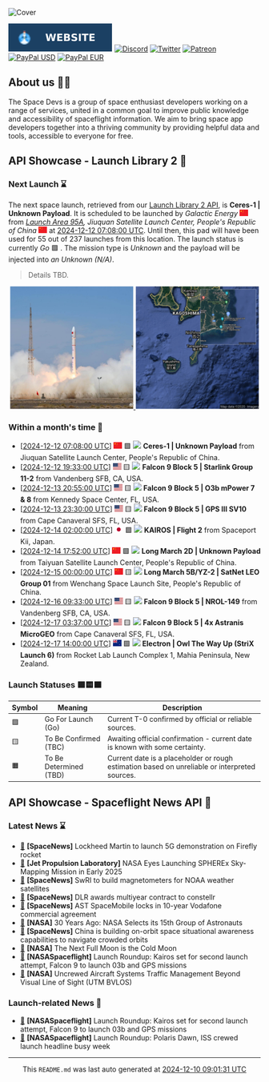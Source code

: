 ![Cover](https://raw.githubusercontent.com/TheSpaceDevs/Tutorials/main/assets/tsd_cover.png)


[![Website](https://raw.githubusercontent.com/TheSpaceDevs/Tutorials/e36b2c250ce7fcd4a801c1ed6cb1f9f9d031696b/assets/badge_tsd_website.svg)](https://thespacedevs.com/)
[![Discord](https://img.shields.io/badge/Discord-%237289DA.svg?style=for-the-badge&logo=discord&logoColor=white)](https://discord.gg/p7ntkNA)
[![Twitter](https://img.shields.io/badge/Twitter-%231DA1F2.svg?style=for-the-badge&logo=Twitter&logoColor=white)](https://twitter.com/TheSpaceDevs)
[![Patreon](https://img.shields.io/badge/Patreon-F96854?style=for-the-badge&logo=patreon&logoColor=white)](https://www.patreon.com/TheSpaceDevs)
[![PayPal USD](https://img.shields.io/badge/PayPal-00457C?style=for-the-badge&logo=paypal&logoColor=white&label=USD)](https://www.paypal.com/donate/?hosted_button_id=UCPX4EL6E9JFA)
[![PayPal EUR](https://img.shields.io/badge/PayPal-00457C?style=for-the-badge&logo=paypal&logoColor=white&label=EUR)](https://www.paypal.com/donate/?hosted_button_id=5S7MGGWJJBHL6)

## About us 🧑‍🚀
The Space Devs is a group of space enthusiast developers working on a range of
services, united in a common goal to improve public knowledge and accessibility
of spaceflight information. We aim to bring space app developers together into a
thriving community by providing helpful data and tools, accessible to everyone
for free.

## API Showcase - Launch Library 2 🚀

### Next Launch ⌛
The next space launch, retrieved from our
<a href="https://thespacedevs.com/llapi">Launch Library 2 API</a>, is
**Ceres-1 | Unknown Payload**. It is scheduled to be launched by *Galactic Energy*
<img width="17" src="https://raw.githubusercontent.com/lipis/flag-icons/main/flags/4x3/cn.svg" />
from *<a href="https://en.wikipedia.org/wiki/Jiuquan_Satellite_Launch_Center">Launch Area 95A</a>, Jiuquan Satellite Launch Center, People's Republic of China*
<img width="17" src="https://raw.githubusercontent.com/lipis/flag-icons/main/flags/4x3/cn.svg" />
at <a href="https://www.timeanddate.com/worldclock/fixedtime.html?iso=20241212T070800">2024-12-12 07:08:00 UTC</a>.  Until
then, this pad will have been used for 55
out of 237 launches from this location. The launch status is currently
*Go* 🟩 . The mission type is
*Unknown* and the payload will be injected
into *an Unknown
(N/A)*.
<br>
<blockquote>
  Details TBD.
</blockquote>

<p float="left" align="center">
  <a href="None" >
    <img alt="launch-image" width="49%" src="profile/cache/launch_image.png" />
  </a>
  <a href="https://www.google.com/maps?q=40.969117,100.343333" >
    <img alt="pad-location" width="49%" src="profile/cache/new_pad_image.png"  />
  </a>
</p>

### Within a month's time 📅
- \[<a href="https://www.timeanddate.com/worldclock/fixedtime.html?iso=20241212T070800">2024-12-12 07:08:00 UTC</a>\]  <img width="17" src="https://raw.githubusercontent.com/lipis/flag-icons/main/flags/4x3/cn.svg" /> 🟩  <a href="https://www.google.com/calendar/render?action=TEMPLATE&text=Ceres-1 | Unknown Payload&location=Jiuquan Satellite Launch Center, People&#x27;s Republic of China&dates=20241212T070800Z%2F20241212T095700Z"><img border="0" width="15" src="https://upload.wikimedia.org/wikipedia/commons/a/a5/Google_Calendar_icon_%282020%29.svg"></a> **Ceres-1 | Unknown Payload** from Jiuquan Satellite Launch Center, People's Republic of China.
- \[<a href="https://www.timeanddate.com/worldclock/fixedtime.html?iso=20241212T193300">2024-12-12 19:33:00 UTC</a>\]  <img width="17" src="https://raw.githubusercontent.com/lipis/flag-icons/main/flags/4x3/us.svg" /> 🟨  <a href="https://www.google.com/calendar/render?action=TEMPLATE&text=Falcon 9 Block 5 | Starlink Group 11-2&location=Vandenberg SFB, CA, USA&dates=20241212T193300Z%2F20241212T233300Z"><img border="0" width="15" src="https://upload.wikimedia.org/wikipedia/commons/a/a5/Google_Calendar_icon_%282020%29.svg"></a> **Falcon 9 Block 5 | Starlink Group 11-2** from Vandenberg SFB, CA, USA.
- \[<a href="https://www.timeanddate.com/worldclock/fixedtime.html?iso=20241213T205500">2024-12-13 20:55:00 UTC</a>\]  <img width="17" src="https://raw.githubusercontent.com/lipis/flag-icons/main/flags/4x3/us.svg" /> 🟨  <a href="https://www.google.com/calendar/render?action=TEMPLATE&text=Falcon 9 Block 5 | O3b mPower 7 &amp; 8&location=Kennedy Space Center, FL, USA&dates=20241213T205500Z%2F20241213T225500Z"><img border="0" width="15" src="https://upload.wikimedia.org/wikipedia/commons/a/a5/Google_Calendar_icon_%282020%29.svg"></a> **Falcon 9 Block 5 | O3b mPower 7 & 8** from Kennedy Space Center, FL, USA.
- \[<a href="https://www.timeanddate.com/worldclock/fixedtime.html?iso=20241213T233000">2024-12-13 23:30:00 UTC</a>\]  <img width="17" src="https://raw.githubusercontent.com/lipis/flag-icons/main/flags/4x3/us.svg" /> 🟨  <a href="https://www.google.com/calendar/render?action=TEMPLATE&text=Falcon 9 Block 5 | GPS III SV10&location=Cape Canaveral SFS, FL, USA&dates=20241213T233000Z%2F20241214T033000Z"><img border="0" width="15" src="https://upload.wikimedia.org/wikipedia/commons/a/a5/Google_Calendar_icon_%282020%29.svg"></a> **Falcon 9 Block 5 | GPS III SV10** from Cape Canaveral SFS, FL, USA.
- \[<a href="https://www.timeanddate.com/worldclock/fixedtime.html?iso=20241214T020000">2024-12-14 02:00:00 UTC</a>\]  <img width="17" src="https://raw.githubusercontent.com/lipis/flag-icons/main/flags/4x3/jp.svg" /> 🟩  <a href="https://www.google.com/calendar/render?action=TEMPLATE&text=KAIROS | Flight 2&location=Spaceport Kii, Japan&dates=20241214T020000Z%2F20241214T022000Z"><img border="0" width="15" src="https://upload.wikimedia.org/wikipedia/commons/a/a5/Google_Calendar_icon_%282020%29.svg"></a> **KAIROS | Flight 2** from Spaceport Kii, Japan.
- \[<a href="https://www.timeanddate.com/worldclock/fixedtime.html?iso=20241214T175200">2024-12-14 17:52:00 UTC</a>\]  <img width="17" src="https://raw.githubusercontent.com/lipis/flag-icons/main/flags/4x3/cn.svg" /> 🟩  <a href="https://www.google.com/calendar/render?action=TEMPLATE&text=Long March 2D | Unknown Payload&location=Taiyuan Satellite Launch Center, People&#x27;s Republic of China&dates=20241214T175200Z%2F20241214T191000Z"><img border="0" width="15" src="https://upload.wikimedia.org/wikipedia/commons/a/a5/Google_Calendar_icon_%282020%29.svg"></a> **Long March 2D | Unknown Payload** from Taiyuan Satellite Launch Center, People's Republic of China.
- \[<a href="https://www.timeanddate.com/worldclock/fixedtime.html?iso=20241215T000000">2024-12-15 00:00:00 UTC</a>\]  <img width="17" src="https://raw.githubusercontent.com/lipis/flag-icons/main/flags/4x3/cn.svg" /> 🟨  <a href="https://www.google.com/calendar/render?action=TEMPLATE&text=Long March 5B/YZ-2 | SatNet LEO Group 01&location=Wenchang Space Launch Site, People&#x27;s Republic of China&dates=20241215T000000Z%2F20241215T000000Z"><img border="0" width="15" src="https://upload.wikimedia.org/wikipedia/commons/a/a5/Google_Calendar_icon_%282020%29.svg"></a> **Long March 5B/YZ-2 | SatNet LEO Group 01** from Wenchang Space Launch Site, People's Republic of China.
- \[<a href="https://www.timeanddate.com/worldclock/fixedtime.html?iso=20241216T093300">2024-12-16 09:33:00 UTC</a>\]  <img width="17" src="https://raw.githubusercontent.com/lipis/flag-icons/main/flags/4x3/us.svg" /> 🟨  <a href="https://www.google.com/calendar/render?action=TEMPLATE&text=Falcon 9 Block 5 | NROL-149&location=Vandenberg SFB, CA, USA&dates=20241216T093300Z%2F20241216T133300Z"><img border="0" width="15" src="https://upload.wikimedia.org/wikipedia/commons/a/a5/Google_Calendar_icon_%282020%29.svg"></a> **Falcon 9 Block 5 | NROL-149** from Vandenberg SFB, CA, USA.
- \[<a href="https://www.timeanddate.com/worldclock/fixedtime.html?iso=20241217T033700">2024-12-17 03:37:00 UTC</a>\]  <img width="17" src="https://raw.githubusercontent.com/lipis/flag-icons/main/flags/4x3/us.svg" /> 🟨  <a href="https://www.google.com/calendar/render?action=TEMPLATE&text=Falcon 9 Block 5 | 4x Astranis MicroGEO&location=Cape Canaveral SFS, FL, USA&dates=20241217T033700Z%2F20241217T075600Z"><img border="0" width="15" src="https://upload.wikimedia.org/wikipedia/commons/a/a5/Google_Calendar_icon_%282020%29.svg"></a> **Falcon 9 Block 5 | 4x Astranis MicroGEO** from Cape Canaveral SFS, FL, USA.
- \[<a href="https://www.timeanddate.com/worldclock/fixedtime.html?iso=20241217T140000">2024-12-17 14:00:00 UTC</a>\]  <img width="17" src="https://raw.githubusercontent.com/lipis/flag-icons/main/flags/4x3/nz.svg" /> 🟩  <a href="https://www.google.com/calendar/render?action=TEMPLATE&text=Electron | Owl The Way Up (StriX Launch 6)&location=Rocket Lab Launch Complex 1, Mahia Peninsula, New Zealand&dates=20241217T140000Z%2F20241217T151500Z"><img border="0" width="15" src="https://upload.wikimedia.org/wikipedia/commons/a/a5/Google_Calendar_icon_%282020%29.svg"></a> **Electron | Owl The Way Up (StriX Launch 6)** from Rocket Lab Launch Complex 1, Mahia Peninsula, New Zealand.


### Launch Statuses 🟩🟨🟧
<p align="center">
    <table class="tg">
    <thead>
      <tr>
        <th class="tg-0pky">Symbol</th>
        <th class="tg-0pky">Meaning</th>
        <th class="tg-0pky">Description</th>
      </tr>
    </thead>
    <tbody>
      <tr>
        <td class="tg-0pky">🟩</td>
        <td class="tg-0pky">Go For Launch (Go)</td>
        <td class="tg-0pky">Current T-0 confirmed by official or reliable sources.</td>
      </tr>
      <tr>
        <td class="tg-0pky">🟨</td>
        <td class="tg-0pky">To Be Confirmed (TBC)</td>
        <td class="tg-0pky">Awaiting official confirmation - current date is known with some certainty.</td>
      </tr>
      <tr>
        <td class="tg-0pky">🟧</td>
        <td class="tg-0pky">To Be Determined (TBD)</td>
        <td class="tg-0pky">Current date is a placeholder or rough estimation based on unreliable or interpreted sources.</td>
      </tr>
    </tbody>
    </table>
</p>

## API Showcase - Spaceflight News API 📰

### Latest News ⌛
- <a href="https://spacenews.com/lockheed-martin-to-launch-5g-demonstration-on-firefly-rocket/" >🔗</a> **[SpaceNews]** Lockheed Martin to launch 5G demonstration on Firefly rocket
- <a href="https://www.jpl.nasa.gov/news/nasa-eyes-launching-spherex-sky-mapping-mission-in-early-2025" >🔗</a> **[Jet Propulsion Laboratory]** NASA Eyes Launching SPHEREx Sky-Mapping Mission in Early 2025
- <a href="https://spacenews.com/swri-to-build-magnetometers-for-noaa-weather-satellites/" >🔗</a> **[SpaceNews]** SwRI to build magnetometers for NOAA weather satellites
- <a href="https://spacenews.com/dlr-awards-multiyear-contract-to-constellr/" >🔗</a> **[SpaceNews]** DLR awards multiyear contract to constellr
- <a href="https://spacenews.com/ast-spacemobile-locks-in-10-year-vodafone-commercial-agreement/" >🔗</a> **[SpaceNews]** AST SpaceMobile locks in 10-year Vodafone commercial agreement
- <a href="https://www.nasa.gov/history/30-years-ago-nasa-selects-its-15th-group-of-astronauts/" >🔗</a> **[NASA]** 30 Years Ago: NASA Selects its 15th Group of Astronauts
- <a href="https://spacenews.com/china-is-building-on-orbit-space-situational-awareness-capabilities-to-navigate-crowded-orbits/" >🔗</a> **[SpaceNews]** China is building on-orbit space situational awareness capabilities to navigate crowded orbits
- <a href="https://science.nasa.gov/solar-system/skywatching/the-next-full-moon-is-the-cold-moon-frost-moon-or-winter-moon/" >🔗</a> **[NASA]** The Next Full Moon is the Cold Moon
- <a href="https://www.nasaspaceflight.com/2024/12/launch-roundup-120924/" >🔗</a> **[NASASpaceflight]** Launch Roundup: Kairos set for second launch attempt, Falcon 9 to launch 03b and GPS missions
- <a href="https://www.nasa.gov/general/uncrewed-aircraft-systems-traffic-management-beyond-visual-line-of-sight-utm-bvlos/" >🔗</a> **[NASA]** Uncrewed Aircraft Systems Traffic Management Beyond Visual Line of Sight (UTM BVLOS)


### Launch-related News 🚀

- <a href="https://www.nasaspaceflight.com/2024/12/launch-roundup-120924/" >🔗</a> **[NASASpaceflight]** Launch Roundup: Kairos set for second launch attempt, Falcon 9 to launch 03b and GPS missions
- <a href="https://www.nasaspaceflight.com/2024/09/launch-roundup-090924/" >🔗</a> **[NASASpaceflight]** Launch Roundup: Polaris Dawn, ISS crewed launch headline busy week


<hr>
  <div align="center">
  This <code>README.md</code> was last auto generated at <a href="https://www.timeanddate.com/worldclock/fixedtime.html?iso=20241210T090131">2024-12-10 09:01:31 UTC</a>
  <br>
  <!-- <a href="https://medium.com/@g.h.garrett" target="_blank">Learn to add space launches to your profile here!</a> -->
</div>